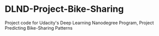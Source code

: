 # DLND-Project-Bike-Sharing
Project code for Udacity's Deep Learning Nanodegree Program, Project Predicting Bike-Sharing Patterns
